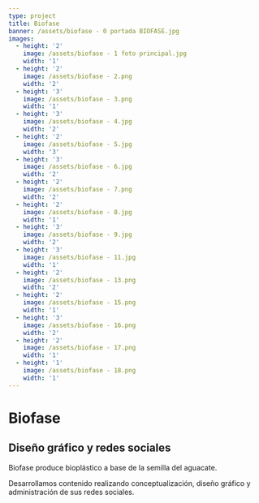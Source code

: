 ```yaml
---
type: project
title: Biofase
banner: /assets/biofase - 0 portada BIOFASE.jpg
images:
  - height: '2'
    image: /assets/biofase - 1 foto principal.jpg
    width: '1'
  - height: '2'
    image: /assets/biofase - 2.png
    width: '2'
  - height: '3'
    image: /assets/biofase - 3.png
    width: '1'
  - height: '3'
    image: /assets/biofase - 4.jpg
    width: '2'
  - height: '2'
    image: /assets/biofase - 5.jpg
    width: '3'
  - height: '3'
    image: /assets/biofase - 6.jpg
    width: '2'
  - height: '2'
    image: /assets/biofase - 7.png
    width: '2'
  - height: '2'
    image: /assets/biofase - 8.jpg
    width: '1'
  - height: '3'
    image: /assets/biofase - 9.jpg
    width: '2'
  - height: '3'
    image: /assets/biofase - 11.jpg
    width: '1'
  - height: '2'
    image: /assets/biofase - 13.png
    width: '2'
  - height: '2'
    image: /assets/biofase - 15.png
    width: '1'
  - height: '3'
    image: /assets/biofase - 16.png
    width: '2'
  - height: '2'
    image: /assets/biofase - 17.png
    width: '1'
  - height: '1'
    image: /assets/biofase - 18.png
    width: '1'
---
```

# Biofase

## Diseño gráfico y redes sociales

Biofase produce bioplástico a base de la semilla del aguacate.

Desarrollamos contenido realizando conceptualización, diseño gráfico y administración de sus redes sociales.

##
